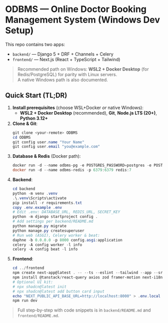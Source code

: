 # ODBMS — Online Doctor Booking Management System (Windows Dev Setup)

This repo contains two apps:
- `backend/` — Django 5 + DRF + Channels + Celery
- `frontend/` — Next.js (React + TypeScript + Tailwind)

> Recommended path on Windows: **WSL2 + Docker Desktop** (for Redis/PostgreSQL) for parity with Linux servers.  
> A native Windows path is also documented.

## Quick Start (TL;DR)
1) **Install prerequisites** (choose WSL+Docker _or_ native Windows):
   - **WSL2 + Docker Desktop** (recommended), **Git**, **Node.js LTS (20+)**, **Python 3.12+**
2) **Clone & Git**:
   ```powershell
   git clone <your-remote> ODBMS
   cd ODBMS
   git config user.name "Your Name"
   git config user.email "you@example.com"
   ```
3) **Database & Redis** (Docker path):
   ```powershell
   docker run -d --name odbms-pg -e POSTGRES_PASSWORD=postgres -e POSTGRES_DB=odbms -p 5432:5432 postgres:16
   docker run -d --name odbms-redis -p 6379:6379 redis:7
   ```
4) **Backend**:
   ```powershell
   cd backend
   python -m venv .venv
   .\.venv\Scripts\activate
   pip install -r requirements.txt
   copy .env.example .env
   # Edit .env: DATABASE_URL, REDIS_URL, SECRET_KEY
   python -m django startproject config .
   # Add settings per backend/README.md
   python manage.py migrate
   python manage.py createsuperuser
   # Run web (ASGI), Celery worker & beat:
   daphne -b 0.0.0.0 -p 8000 config.asgi:application
   celery -A config worker -l info
   celery -A config beat -l info
   ```
5) **Frontend**:
   ```powershell
   cd ../frontend
   npm create next-app@latest . -- --ts --eslint --tailwind --app --src-dir --import-alias "@/*"
   npm install @tanstack/react-query axios zod framer-motion next-i18next clsx
   # Optional UI kit:
   # npx shadcn@latest init
   # npx shadcn@latest add button card input
   echo "NEXT_PUBLIC_API_BASE_URL=http://localhost:8000" > .env.local
   npm run dev
   ```

> Full step-by-step with code snippets is in `backend/README.md` and `frontend/README.md`.
